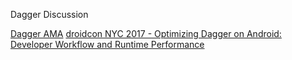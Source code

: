 Dagger Discussion


[Dagger AMA][ama]
[droidcon NYC 2017 - Optimizing Dagger on Android: Developer Workflow and Runtime Performance][droidcon]

[ama]:https://www.reddit.com/r/androiddev/comments/7vfenw/were_on_the_team_that_builds_dagger_at_google_ask/
[droidcon]:https://www.youtube.com/watch?v=PBrhRvhF00k